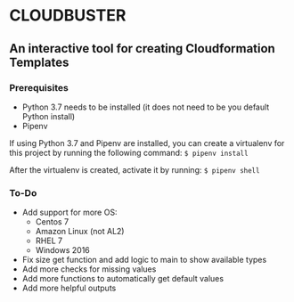 # CLOUDBUSTER
## An interactive tool for creating Cloudformation Templates

### Prerequisites
- Python 3.7 needs to be installed (it does not need to be you default Python install)
- Pipenv

If using Python 3.7 and Pipenv are installed, you can create a virtualenv for this project by running the following command:
    ```$ pipenv install```

After the virtualenv is created, activate it by running:
    ```$ pipenv shell```

### To-Do
- Add support for more OS:
    - Centos 7
    - Amazon Linux (not AL2)
    - RHEL 7
    - Windows 2016
- Fix size get function and add logic to main to show available types
- Add more checks for missing values
- Add more functions to automatically get default values
- Add more helpful outputs


